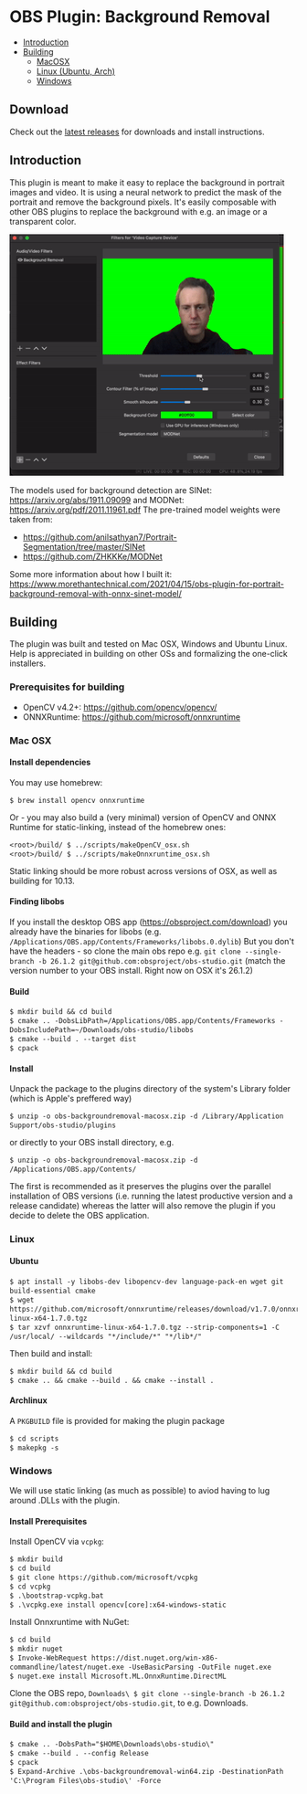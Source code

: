 # OBS Plugin: Background Removal

- [Introduction](#introduction)
- [Building](#building)
  - [MacOSX](#mac-osx)
  - [Linux (Ubuntu, Arch)](#linux)
  - [Windows](#windows)

## Download
Check out the [latest releases](https://github.com/royshil/obs-backgroundremoval/releases) for downloads and install instructions.

## Introduction

This plugin is meant to make it easy to replace the background in portrait images and video.
It is using a neural network to predict the mask of the portrait and remove the background pixels.
It's easily composable with other OBS plugins to replace the background with e.g. an image or
a transparent color.

![](demo.gif)

The models used for background detection are SINet: https://arxiv.org/abs/1911.09099 and MODNet: https://arxiv.org/pdf/2011.11961.pdf
The pre-trained model weights were taken from:
- https://github.com/anilsathyan7/Portrait-Segmentation/tree/master/SINet
- https://github.com/ZHKKKe/MODNet

Some more information about how I built it: https://www.morethantechnical.com/2021/04/15/obs-plugin-for-portrait-background-removal-with-onnx-sinet-model/

## Building

The plugin was built and tested on Mac OSX, Windows and Ubuntu Linux. Help is appreciated in building on other OSs and formalizing the one-click installers.

### Prerequisites for building
- OpenCV v4.2+: https://github.com/opencv/opencv/
- ONNXRuntime: https://github.com/microsoft/onnxruntime

### Mac OSX

#### Install dependencies

You may use homebrew:
```
$ brew install opencv onnxruntime
```

Or - you may also build a (very minimal) version of OpenCV and ONNX Runtime for static-linking, instead of the homebrew ones:
```
<root>/build/ $ ../scripts/makeOpenCV_osx.sh
<root>/build/ $ ../scripts/makeOnnxruntime_osx.sh
```
Static linking should be more robust across versions of OSX, as well as building for 10.13.

#### Finding libobs

If you install the desktop OBS app (https://obsproject.com/download) you already have the binaries
for libobs (e.g. `/Applications/OBS.app/Contents/Frameworks/libobs.0.dylib`)
But you don't have the headers - so clone the main obs repo e.g. `git clone --single-branch -b 26.1.2 git@github.com:obsproject/obs-studio.git` (match the version number to your OBS install. Right now on OSX it's 26.1.2)

#### Build
```
$ mkdir build && cd build
$ cmake .. -DobsLibPath=/Applications/OBS.app/Contents/Frameworks -DobsIncludePath=~/Downloads/obs-studio/libobs
$ cmake --build . --target dist
$ cpack
```

#### Install
Unpack the package to the plugins directory of the system's Library folder (which is Apple's preffered way)
```
$ unzip -o obs-backgroundremoval-macosx.zip -d /Library/Application Support/obs-studio/plugins
```

or directly to your OBS install directory, e.g.
```
$ unzip -o obs-backgroundremoval-macosx.zip -d /Applications/OBS.app/Contents/
```

The first is recommended as it preserves the plugins over the parallel installation of OBS versions (i.e. running the latest productive version and a release candidate) whereas the latter will also remove the plugin if you decide to delete the OBS application.

### Linux

#### Ubuntu
```
$ apt install -y libobs-dev libopencv-dev language-pack-en wget git build-essential cmake
$ wget https://github.com/microsoft/onnxruntime/releases/download/v1.7.0/onnxruntime-linux-x64-1.7.0.tgz
$ tar xzvf onnxruntime-linux-x64-1.7.0.tgz --strip-components=1 -C /usr/local/ --wildcards "*/include/*" "*/lib*/"
```

Then build and install:
```
$ mkdir build && cd build
$ cmake .. && cmake --build . && cmake --install .
```

#### Archlinux
A `PKGBUILD` file is provided for making the plugin package
```
$ cd scripts
$ makepkg -s
```

### Windows

We will use static linking (as much as possible) to aviod having to lug around .DLLs with the plugin.

#### Install Prerequisites
Install OpenCV via `vcpkg`:
```
$ mkdir build
$ cd build
$ git clone https://github.com/microsoft/vcpkg
$ cd vcpkg
$ .\bootstrap-vcpkg.bat
$ .\vcpkg.exe install opencv[core]:x64-windows-static
```

Install Onnxruntime with NuGet:
```
$ cd build
$ mkdir nuget
$ Invoke-WebRequest https://dist.nuget.org/win-x86-commandline/latest/nuget.exe -UseBasicParsing -OutFile nuget.exe
$ nuget.exe install Microsoft.ML.OnnxRuntime.DirectML
```

Clone the OBS repo, `Downloads\ $ git clone --single-branch -b 26.1.2 git@github.com:obsproject/obs-studio.git`, to e.g. Downloads.

#### Build and install the plugin
```
$ cmake .. -DobsPath="$HOME\Downloads\obs-studio\"
$ cmake --build . --config Release
$ cpack
$ Expand-Archive .\obs-backgroundremoval-win64.zip -DestinationPath 'C:\Program Files\obs-studio\' -Force
```
